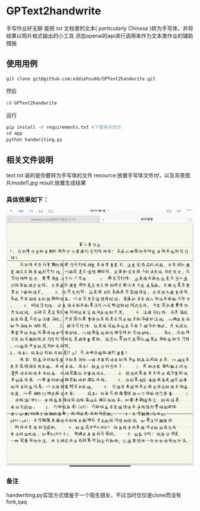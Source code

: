 # GPText2handwrite
手写作业好无聊
能把 $txt$ 文档里的文本( $particularly$ $Chinese$ )转为手写体，并将结果以照片格式输出的小工具
添加openai的api进行调用来作为文本类作业的辅助措施

## 使用用例
```bash
git clone git@github.com:eddiehsu66/GPText2handwrite.git
```
然后
```bash
cd GPText2handwrite
```
运行
```python
pip install -r requirements.txt #下载相关的包
cd app
python handwriting.py
```

##  相关文件说明
text.txt:装的是你要转为手写体的文件
resource:放置手写体文件$ttf$，以及背景图片$model1.jpg$
result:放置生成结果

### 具体效果如下：

![](example.jpg)

### 备注
handwriting.py实现方式借鉴于一个陌生朋友，不过当时仅仅是clone而没有fork,qaq

